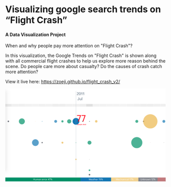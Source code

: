 # Visualizing google search trends on “Flight Crash”
#### A Data Visualization Project

When and why people pay more attention on "Flight Crash"?

In this visualization, the Google Trends on "Flight Crash" is shown along with all commercial flight crashes to help us explore more reason behind the scene. Do people care more about casualty? Do the causes of crash catch more attention?

View it live here:
https://zoeji.github.io/flight_crash_v2/

![Screenshots](flight-crash.png?raw=true "Title")

